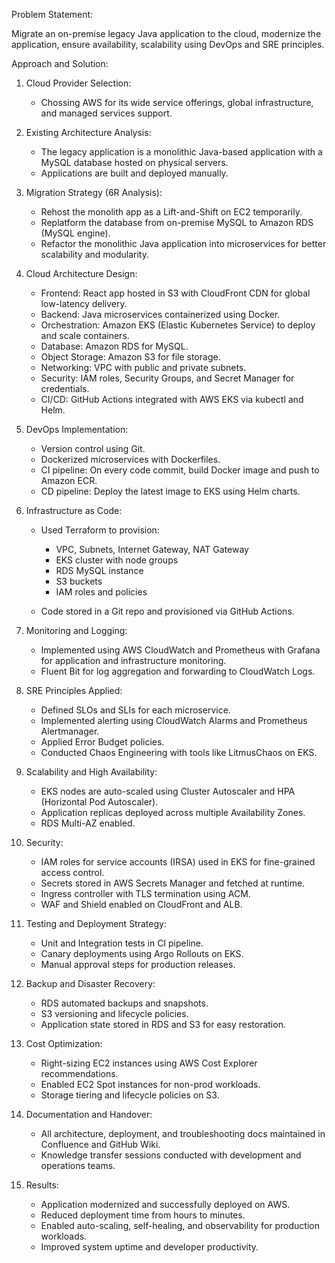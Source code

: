 Problem Statement:

Migrate an on-premise legacy Java application to the cloud, modernize the application, ensure availability, scalability using DevOps and SRE principles.

Approach and Solution:

1. Cloud Provider Selection:

   * Chossing AWS for its wide service offerings, global infrastructure, and managed services support.

2. Existing Architecture Analysis:

   * The legacy application is a monolithic Java-based application with a MySQL database hosted on physical servers.
   * Applications are built and deployed manually.

3. Migration Strategy (6R Analysis):

   * Rehost the monolith app as a Lift-and-Shift on EC2 temporarily.
   * Replatform the database from on-premise MySQL to Amazon RDS (MySQL engine).
   * Refactor the monolithic Java application into microservices for better scalability and modularity.

4. Cloud Architecture Design:

   * Frontend: React app hosted in S3 with CloudFront CDN for global low-latency delivery.
   * Backend: Java microservices containerized using Docker.
   * Orchestration: Amazon EKS (Elastic Kubernetes Service) to deploy and scale containers.
   * Database: Amazon RDS for MySQL.
   * Object Storage: Amazon S3 for file storage.
   * Networking: VPC with public and private subnets.
   * Security: IAM roles, Security Groups, and Secret Manager for credentials.
   * CI/CD: GitHub Actions integrated with AWS EKS via kubectl and Helm.

5. DevOps Implementation:

   * Version control using Git.
   * Dockerized microservices with Dockerfiles.
   * CI pipeline: On every code commit, build Docker image and push to Amazon ECR.
   * CD pipeline: Deploy the latest image to EKS using Helm charts.

6. Infrastructure as Code:

   * Used Terraform to provision:

     * VPC, Subnets, Internet Gateway, NAT Gateway
     * EKS cluster with node groups
     * RDS MySQL instance
     * S3 buckets
     * IAM roles and policies
   * Code stored in a Git repo and provisioned via GitHub Actions.

7. Monitoring and Logging:

   * Implemented using AWS CloudWatch and Prometheus with Grafana for application and infrastructure monitoring.
   * Fluent Bit for log aggregation and forwarding to CloudWatch Logs.

8. SRE Principles Applied:

   * Defined SLOs and SLIs for each microservice.
   * Implemented alerting using CloudWatch Alarms and Prometheus Alertmanager.
   * Applied Error Budget policies.
   * Conducted Chaos Engineering with tools like LitmusChaos on EKS.

9. Scalability and High Availability:

   * EKS nodes are auto-scaled using Cluster Autoscaler and HPA (Horizontal Pod Autoscaler).
   * Application replicas deployed across multiple Availability Zones.
   * RDS Multi-AZ enabled.

10. Security:

    * IAM roles for service accounts (IRSA) used in EKS for fine-grained access control.
    * Secrets stored in AWS Secrets Manager and fetched at runtime.
    * Ingress controller with TLS termination using ACM.
    * WAF and Shield enabled on CloudFront and ALB.

11. Testing and Deployment Strategy:

    * Unit and Integration tests in CI pipeline.
    * Canary deployments using Argo Rollouts on EKS.
    * Manual approval steps for production releases.

12. Backup and Disaster Recovery:

    * RDS automated backups and snapshots.
    * S3 versioning and lifecycle policies.
    * Application state stored in RDS and S3 for easy restoration.

13. Cost Optimization:

    * Right-sizing EC2 instances using AWS Cost Explorer recommendations.
    * Enabled EC2 Spot instances for non-prod workloads.
    * Storage tiering and lifecycle policies on S3.

14. Documentation and Handover:

    * All architecture, deployment, and troubleshooting docs maintained in Confluence and GitHub Wiki.
    * Knowledge transfer sessions conducted with development and operations teams.

15. Results:

    * Application modernized and successfully deployed on AWS.
    * Reduced deployment time from hours to minutes.
    * Enabled auto-scaling, self-healing, and observability for production workloads.
    * Improved system uptime and developer productivity.


